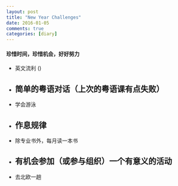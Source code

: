 ```yaml
---
layout: post
title: "New Year Challenges"
date: 2016-01-05
comments: true
categories: [diary]
---
```

#### 珍惜时间，珍惜机会，好好努力
  * 英文流利 ()
  * 简单的粤语对话（上次的粤语课有点失败）
    -    
  * 学会游泳
  * 作息规律
    -   
  * 除专业书外，每月读一本书
  * 有机会参加（或参与组织）一个有意义的活动
    -   
  * 去北欧一趟

